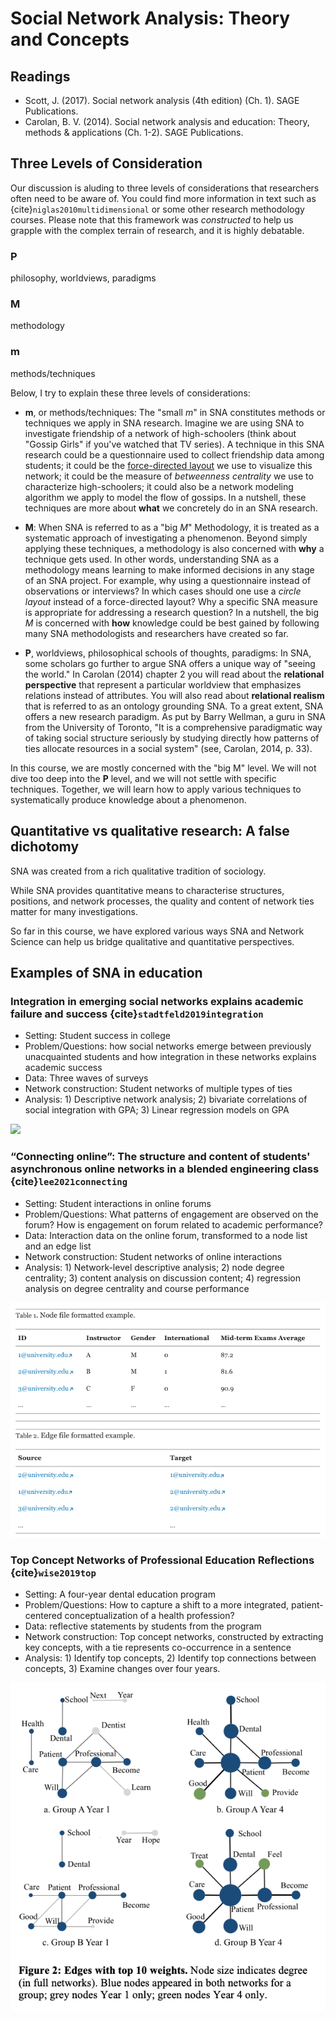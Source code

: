 # Social Network Analysis: Theory and Concepts


## Readings

- Scott, J. (2017). Social network analysis (4th edition) (Ch. 1). SAGE Publications.
- Carolan, B. V. (2014). Social network analysis and education: Theory, methods & applications (Ch. 1-2). SAGE Publications.

## Three Levels of Consideration

Our discussion is aluding to three levels of considerations that researchers often need to be aware of. You could find more information in text such as {cite}`niglas2010multidimensional` or some other research methodology courses. Please note that this framework was *constructed* to help us grapple with the complex terrain of research, and it is highly debatable. 

### P  
philosophy, worldviews, paradigms

### M  
methodology

### m  
methods/techniques

Below, I try to explain these three levels of considerations:

- **m**, or methods/techniques: The "small *m*" in SNA constitutes methods or techniques we apply in SNA research. Imagine we are using SNA to investigate friendship of a network of high-schoolers (think about "Gossip Girls" if you've watched that TV series). A technique in this SNA research could be a questionnaire used to collect friendship data among students; it could be the [force-directed layout](https://en.wikipedia.org/wiki/Force-directed_graph_drawing) we use to visualize this network; it could be the measure of *betweenness centrality* we use to characterize high-schoolers; it could also be a network modeling algorithm we apply to model the flow of gossips. In a nutshell, these techniques are more about **what** we concretely do in an SNA research.

- **M**: When SNA is referred to as a "big *M*" Methodology, it is treated as a systematic approach of investigating a phenomenon. Beyond simply applying these techniques, a methodology is also concerned with **why** a technique gets used. In other words, understanding SNA as a methodology means learning to make informed decisions in any stage of an SNA project. For example, why using a questionnaire instead of observations or interviews? In which cases should one use a *circle layout* instead of a force-directed layout? Why a specific SNA measure is appropriate for addressing a research question? In a nutshell, the big *M* is concerned with **how** knowledge could be best gained by following many SNA methodologists and researchers have created so far. 

- **P**, worldviews, philosophical schools of thoughts, paradigms: In SNA, some scholars go further to argue SNA offers a unique way of "seeing the world." In Carolan (2014) chapter 2 you will read about the **relational perspective** that represent a particular worldview that emphasizes relations instead of attributes. You will also read about **relational realism** that is referred to as an ontology grounding SNA. To a great extent, SNA offers a new research paradigm. As put by Barry Wellman, a guru in SNA from the University of Toronto, "It is a comprehensive paradigmatic way of taking social structure seriously by studying directly how patterns of ties allocate resources in a social system" (see, Carolan, 2014, p. 33).

In this course, we are mostly concerned with the "big M" level. We will not dive too deep into the **P** level, and we will not settle with specific techniques. Together, we will learn how to apply various techniques to systematically produce knowledge about a phenomenon.


## Quantitative vs qualitative research: A false dichotomy

SNA was created from a rich qualitative tradition of sociology. 

While SNA provides quantitative means to characterise structures, positions, and network processes, the quality and content of network ties matter for many investigations. 

So far in this course, we have explored various ways SNA and Network Science can help us bridge qualitative and quantitative perspectives. 

## Examples of SNA in education



### Integration in emerging social networks explains academic failure and success {cite}`stadtfeld2019integration`

- Setting: Student success in college
- Problem/Questions: how social networks emerge between previously unacquainted students and how integration in these networks explains academic success
- Data: Three waves of surveys 
- Network construction: Student networks of multiple types of ties
- Analysis: 1) Descriptive network analysis; 2) bivariate correlations of social integration with GPA; 3) Linear regression models on GPA

![](https://www.pnas.org/cms/10.1073/pnas.1811388115/asset/0a16c6fa-faf3-42ed-8619-c193044470a5/assets/graphic/pnas.1811388115fig01.jpeg)


### “Connecting online”: The structure and content of students' asynchronous online networks in a blended engineering class {cite}`lee2021connecting`

- Setting: Student interactions in online forums
- Problem/Questions: What patterns of engagement are observed on the forum? How is engagement on forum related to academic performance?
- Data: Interaction data on the online forum, transformed to a node list and an edge list
- Network construction: Student networks of online interactions
- Analysis: 1) Network-level descriptive analysis; 2) node degree centrality; 3) content analysis on discussion content; 4) regression analysis on degree centrality and course performance

![](img/wk5-data-ex.png)


### Top Concept Networks of Professional Education Reflections {cite}`wise2019top`

- Setting: A four-year dental education program
- Problem/Questions: How to capture a shift to a more integrated, patient-centered conceptualization of a health profession?
- Data: reflective statements by students from the program
- Network construction: Top concept networks, constructed by extracting key concepts, with a tie represents co-occurrence in a sentence
- Analysis: 1) Identify top concepts, 2) Identify top connections between concepts, 3) Examine changes over four years.

![](img/wk5-wise.png)


